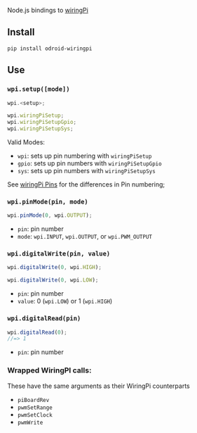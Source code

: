 Node.js bindings to [wiringPi](https://projects.drogon.net/raspberry-pi/wiringpi/)

## Install

    pip install odroid-wiringpi

## Use

### `wpi.setup([mode])`

```javascript
wpi.<setup>;
```

```javascript
wpi.wiringPiSetup;
wpi.wiringPiSetupGpio;
wpi.wiringPiSetupSys;
```

Valid Modes:

- `wpi`: sets up pin numbering with `wiringPiSetup`
- `gpio`: sets up pin numbers with `wiringPiSetupGpio`
- `sys`: sets up pin numbers with `wiringPiSetupSys`

See [wiringPi Pins](http://wiringpi.com/pins/) for the differences in Pin numbering;

### `wpi.pinMode(pin, mode)`

```javascript
wpi.pinMode(0, wpi.OUTPUT);
```

- `pin`: pin number
- `mode`: `wpi.INPUT`, `wpi.OUTPUT`, or `wpi.PWM_OUTPUT`

### `wpi.digitalWrite(pin, value)`

```javascript
wpi.digitalWrite(0, wpi.HIGH);
```

```javascript
wpi.digitalWrite(0, wpi.LOW);
```

- `pin`: pin number
- `value`: 0 (`wpi.LOW`) or 1 (`wpi.HIGH`)

### `wpi.digitalRead(pin)`

```javascript
wpi.digitalRead(0);
//=> 1
```

- `pin`: pin number

### Wrapped WiringPI calls:

These have the same arguments as their WiringPi counterparts

- `piBoardRev`
- `pwmSetRange`
- `pwmSetClock`
- `pwmWrite`
